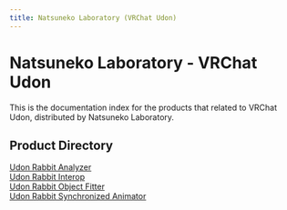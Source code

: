 ```yaml
---
title: Natsuneko Laboratory (VRChat Udon)
---
```


# Natsuneko Laboratory - VRChat Udon

This is the documentation index for the products that related to VRChat Udon, distributed by Natsuneko Laboratory.

## Product Directory

<div class="two-grid">
    <div>
        <a href="/en-us/udon-rabbit/packages/analyzer/">Udon Rabbit Analyzer</a>
    </div>
    <div>
        <a href="/en-us/udon-rabbit/packages/interop/">Udon Rabbit Interop</a>
    </div>
    <div>
        <a href="/en-us/udon-rabbit/packages/object-fitter/">Udon Rabbit Object Fitter</a>
    </div>
    <div>
        <a href="/en-us/udon-rabbit/packages/synchronized-animator/">Udon Rabbit Synchronized Animator</a>
    </div>
</div>
